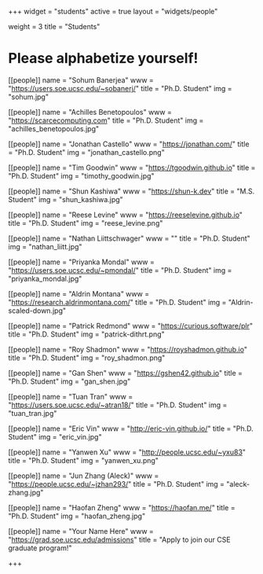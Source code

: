 +++
widget = "students"
active = true
layout = "widgets/people"

weight = 3
title = "Students"

# Please alphabetize yourself!

[[people]]
  name = "Sohum Banerjea"
  www = "https://users.soe.ucsc.edu/~sobanerj/"
  title = "Ph.D. Student"
  img = "sohum.jpg"

[[people]]
  name = "Achilles Benetopoulos"
  www = "https://scarcecomputing.com"
  title = "Ph.D. Student"
  img = "achilles_benetopoulos.jpg"

[[people]]
  name = "Jonathan Castello"
  www = "https://jonathan.com/"
  title = "Ph.D. Student"
  img = "jonathan_castello.png"

[[people]]
  name = "Tim Goodwin"
  www = "https://tgoodwin.github.io"
  title = "Ph.D. Student"
  img = "timothy_goodwin.jpg"

[[people]]
  name = "Shun Kashiwa"
  www = "https://shun-k.dev"
  title = "M.S. Student"
  img = "shun_kashiwa.jpg"

[[people]]
  name = "Reese Levine"
  www = "https://reeselevine.github.io"
  title = "Ph.D. Student"
  img = "reese_levine.png"

[[people]]
  name  = "Nathan Liittschwager"
  www   = ""
  title = "Ph.D. Student"
  img = "nathan_liitt.jpg"

[[people]]
  name = "Priyanka Mondal"
  www = "https://users.soe.ucsc.edu/~pmondal/"
  title = "Ph.D. Student"
  img = "priyanka_mondal.jpg"

[[people]]
  name  = "Aldrin Montana"
  www   = "https://research.aldrinmontana.com/"
  title = "Ph.D. Student"
  img   = "Aldrin-scaled-down.jpg"
  
[[people]]
  name = "Patrick Redmond"
  www = "https://curious.software/plr"
  title = "Ph.D. Student"
  img   = "patrick-dithrt.png"
  
[[people]]
  name = "Roy Shadmon"
  www = "https://royshadmon.github.io"
  title = "Ph.D. Student"
  img = "roy_shadmon.png"
  
[[people]]
  name = "Gan Shen"
  www = "https://gshen42.github.io"
  title = "Ph.D. Student"
  img = "gan_shen.jpg"
  
[[people]]
  name = "Tuan Tran"
  www = "https://users.soe.ucsc.edu/~atran18/"
  title = "Ph.D. Student"
  img = "tuan_tran.jpg"

[[people]]
  name = "Eric Vin"
  www = "http://eric-vin.github.io/"
  title = "Ph.D. Student"
  img = "eric_vin.jpg"

[[people]]
  name = "Yanwen Xu"
  www = "http://people.ucsc.edu/~yxu83"
  title = "Ph.D. Student"
  img = "yanwen_xu.png"
  
[[people]]
  name = "Jun Zhang (Aleck)"
  www = "https://people.ucsc.edu/~jzhan293/"
  title = "Ph.D. Student"
  img = "aleck-zhang.jpg"
  
[[people]]
  name = "Haofan Zheng"
  www = "https://haofan.me/"
  title = "Ph.D. Student"
  img = "haofan_zheng.jpg"
  
[[people]]
  name = "Your Name Here"
  www = "https://grad.soe.ucsc.edu/admissions"
  title = "Apply to join our CSE graduate program!"

+++
